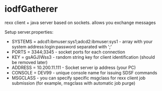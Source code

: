 # iodfGatherer

rexx client + java server based on sockets.
allows you exchange messages

Setup server.properties:
- SYSTEMS = adcd1:ibmuser:sys1;adcd2:ibmuser:sys1 - array with your system address:login:password separated with ';'
- PORTS = 3344;3345 - socket ports for each connection
- KEY = gsAGJ)Wss3 - random string key for client identification (should be removed later)
- ADDRESS = 10.200.11.111 - Socket server ip address (your PC)
- CONSOLE = DEV99 - unique console name for issuing SDSF commands
- MSGCLASS - you can specify specific msgclass for rexx client job submission (for example, msgclass with automatic job purge)

